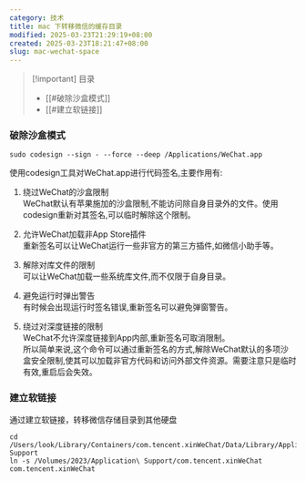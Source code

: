 ```yaml
---
category: 技术
title: mac 下转移微信的缓存目录
modified: 2025-03-23T21:29:19+08:00
created: 2025-03-23T18:21:47+08:00
slug: mac-wechat-space
---
```

> [!important] 目录
> 
> - [[#破除沙盒模式]]
> - [[#建立软链接]]

### 破除沙盒模式

```Shell
sudo codesign --sign - --force --deep /Applications/WeChat.app
```

使用codesign工具对WeChat.app进行代码签名,主要作用有:

1. 绕过WeChat的沙盒限制  
    WeChat默认有苹果施加的沙盒限制,不能访问除自身目录外的文件。使用codesign重新对其签名,可以临时解除这个限制。  
    
2. 允许WeChat加载非App Store插件  
    重新签名可以让WeChat运行一些非官方的第三方插件,如微信小助手等。  
    
3. 解除对库文件的限制  
    可以让WeChat加载一些系统库文件,而不仅限于自身目录。  
    
4. 避免运行时弹出警告  
    有时候会出现运行时签名错误,重新签名可以避免弹窗警告。  
    
5. 绕过对深度链接的限制  
    WeChat不允许深度链接到App内部,重新签名可取消限制。  
    所以简单来说,这个命令可以通过重新签名的方式,解除WeChat默认的多项沙盒安全限制,使其可以加载非官方代码和访问外部文件资源。需要注意只是临时有效,重启后会失效。  
    

### 建立软链接

通过建立软链接，转移微信存储目录到其他硬盘

```Shell
cd /Users/look/Library/Containers/com.tencent.xinWeChat/Data/Library/Application\ Support
ln -s /Volumes/2023/Application\ Support/com.tencent.xinWeChat com.tencent.xinWeChat
```

###